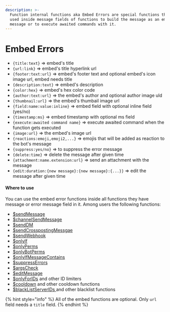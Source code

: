 ```yaml
---
description: >-
  Function internal functions aka Embed Errors are special functions that can be
  used inside message fields of functions to build the message as an embed
  message or to execute awaited commands with it.
---
```


# Embed Errors

* `{title:text}` =&gt; embed's title
* `{url:link}` =&gt; embed's title hyperlink url
* `{footer:text:url}` =&gt; embed's footer text and optional embed's icon image url, embed needs title
* `{description:text}` =&gt; embed's description
* `{color:hex}` =&gt; embed's hex color code
* `{author:text:url}` =&gt; the embed's author and optional author image uld
* `{thumbnail:url}` =&gt; the embed's thumbail image url
* `{field:name:value:inline}` =&gt; embed field with optional inline field \(yes/no\)
* `{timestamp:ms}` =&gt; embed timestamp with optional ms field
* `{execute:awaited command name}` =&gt; execute awaited command when the function gets executed
* `{image:url}` =&gt; the embed's image url
* `{reactions:emoji,emoji2,...}` =&gt; emojis that will be added as reaction to the bot's message
* `{suppress:yes/no}` =&gt; to suppress the error message
* `{delete:time}` =&gt; delete the message after given time 
* `{attachment:name.extension:url}` =&gt; send an attachment with the message
* `{edit:duration:{new message}:{new message}:{...}}` =&gt; edit the message after given time

#### Where to use

You can use the embed error functions inside all functions they have message or error message field in it. Among users the following functions:

* [$sendMessage](../../functions/usdsendmessage.md)
* [$channelSendMessage](../../functions/usdchannelsendmessage.md)
* [$sendDM](../../functions/usdsenddm.md)
* [$sendCrosspostingMessgae](../../functions/usdsendcrosspostingmessage.md)
* [$sendWebhook](../../functions/usdsendwebhook.md)
* [$onlyIf](../../functions/usdonlyif.md)
* [$onlyPerms](../../functions/usdonlyperms.md)
* [$onlyBotPerms](../../functions/usdonlybotperms.md)
* [$onlyIfMessageContains](../../functions/usdonlyifmessagecontains.md)
* [$suppressErrors](../../functions/usdsuppresserrors.md)
* [$argsCheck](../../functions/usdargscheck.md)
* [$editMessage](../../functions/usdeditmessage)
* [$onlyForIDs](../../functions/usdonlyforids.md) and other ID limiters
* [$cooldown](../../functions/usdcooldown.md) and other cooldown functions
* [$blackListServerIDs ](../../functions/usdblacklistserverids.md)and other blacklist functions

{% hint style="info" %}
All of the embed functions are optional. Only `url` field needs a `title` field.
{% endhint %}

